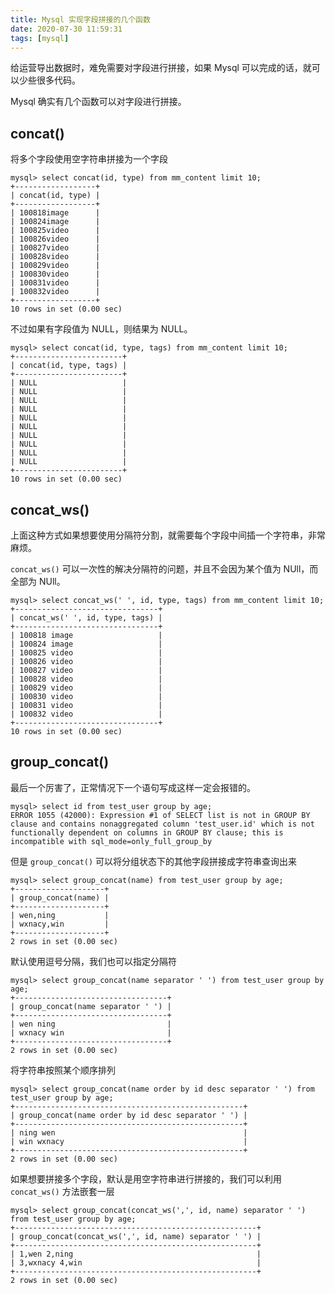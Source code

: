 ```yaml
---
title: Mysql 实现字段拼接的几个函数
date: 2020-07-30 11:59:31
tags: [mysql]
---
```


给运营导出数据时，难免需要对字段进行拼接，如果 Mysql 可以完成的话，就可以少些很多代码。

<!-- more -->
<!-- toc -->

Mysql 确实有几个函数可以对字段进行拼接。

## concat()

将多个字段使用空字符串拼接为一个字段

```mysql
mysql> select concat(id, type) from mm_content limit 10;
+------------------+
| concat(id, type) |
+------------------+
| 100818image      |
| 100824image      |
| 100825video      |
| 100826video      |
| 100827video      |
| 100828video      |
| 100829video      |
| 100830video      |
| 100831video      |
| 100832video      |
+------------------+
10 rows in set (0.00 sec)
```

不过如果有字段值为 NULL，则结果为 NULL。

```mysql
mysql> select concat(id, type, tags) from mm_content limit 10;
+------------------------+
| concat(id, type, tags) |
+------------------------+
| NULL                   |
| NULL                   |
| NULL                   |
| NULL                   |
| NULL                   |
| NULL                   |
| NULL                   |
| NULL                   |
| NULL                   |
| NULL                   |
+------------------------+
10 rows in set (0.00 sec)
```

## concat_ws()

上面这种方式如果想要使用分隔符分割，就需要每个字段中间插一个字符串，非常麻烦。

`concat_ws()` 可以一次性的解决分隔符的问题，并且不会因为某个值为 NUll，而全部为 NUll。

```mysql
mysql> select concat_ws(' ', id, type, tags) from mm_content limit 10;
+--------------------------------+
| concat_ws(' ', id, type, tags) |
+--------------------------------+
| 100818 image                   |
| 100824 image                   |
| 100825 video                   |
| 100826 video                   |
| 100827 video                   |
| 100828 video                   |
| 100829 video                   |
| 100830 video                   |
| 100831 video                   |
| 100832 video                   |
+--------------------------------+
10 rows in set (0.00 sec)
```

## group_concat()

最后一个厉害了，正常情况下一个语句写成这样一定会报错的。

```mysql
mysql> select id from test_user group by age;
ERROR 1055 (42000): Expression #1 of SELECT list is not in GROUP BY clause and contains nonaggregated column 'test_user.id' which is not functionally dependent on columns in GROUP BY clause; this is incompatible with sql_mode=only_full_group_by
```

但是 `group_concat()` 可以将分组状态下的其他字段拼接成字符串查询出来

```mysql
mysql> select group_concat(name) from test_user group by age;
+--------------------+
| group_concat(name) |
+--------------------+
| wen,ning           |
| wxnacy,win         |
+--------------------+
2 rows in set (0.00 sec)
```

默认使用逗号分隔，我们也可以指定分隔符

```mysql
mysql> select group_concat(name separator ' ') from test_user group by age;
+----------------------------------+
| group_concat(name separator ' ') |
+----------------------------------+
| wen ning                         |
| wxnacy win                       |
+----------------------------------+
2 rows in set (0.00 sec)
```

将字符串按照某个顺序排列

```mysql
mysql> select group_concat(name order by id desc separator ' ') from test_user group by age;
+---------------------------------------------------+
| group_concat(name order by id desc separator ' ') |
+---------------------------------------------------+
| ning wen                                          |
| win wxnacy                                        |
+---------------------------------------------------+
2 rows in set (0.00 sec)
```

如果想要拼接多个字段，默认是用空字符串进行拼接的，我们可以利用 `concat_ws()` 方法嵌套一层

```mysql
mysql> select group_concat(concat_ws(',', id, name) separator ' ') from test_user group by age;
+------------------------------------------------------+
| group_concat(concat_ws(',', id, name) separator ' ') |
+------------------------------------------------------+
| 1,wen 2,ning                                         |
| 3,wxnacy 4,win                                       |
+------------------------------------------------------+
2 rows in set (0.00 sec)
```

